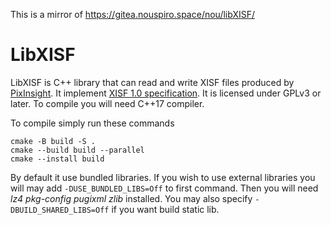 This is a mirror of https://gitea.nouspiro.space/nou/libXISF/

LibXISF
=========

LibXISF is C++ library that can read and write XISF files produced by [PixInsight](https://pixinsight.com/).
It implement [XISF 1.0 specification](https://pixinsight.com/doc/docs/XISF-1.0-spec/XISF-1.0-spec.html).
It is licensed under GPLv3 or later. To compile you will need C++17 compiler.

To compile simply run these commands
```
cmake -B build -S .
cmake --build build --parallel
cmake --install build
```

By default it use bundled libraries. If you wish to use external libraries you will may add
 `-DUSE_BUNDLED_LIBS=Off` to first command. Then you will need *lz4 pkg-config pugixml zlib* installed.
You may also specify `-DBUILD_SHARED_LIBS=Off` if you want build static lib.
